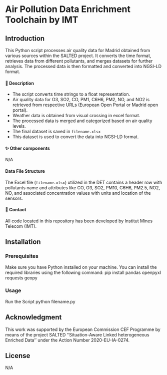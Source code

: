 # Air Pollution Data Enrichment Toolchain by IMT

## Introduction
This Python script processes air quality data for Madrid obtained from various sources within the SALTED project. It converts the time format, retrieves data from different pollutants, and merges datasets for further analysis. The processed data is then formatted and converted into NGSI-LD format.

#### 📝 Description
-   The script converts time strings to a float representation.
-   Air quality data for O3, SO2, CO, PM1, C6H6, PM2, NO, and NO2 is retrieved from respective URLs (European Open Portal or Madrid open portal).
-   Weather data is obtained from visual crossing in excel format.
-   The processed data is merged and categorized based on air quality levels.
-   The final dataset is saved in `filename.xlsx`
-   This dataset is used to convert the data into NGSI-LD format.

#### :sparkles: Other components
N/A

#### Data File Structure
The Excel file (`filename.xlsx`) utilized in the DET contains a header row with pollutants name and attributes like CO, O3, SO2, PM10, C6H6, PM2.5, NO2, NO, and associated concentration values with units and location of the sensors.

#### 📧 Contact
All code located in this repository has been developed by Institut Mines Telecom (IMT).

## Installation
### Prerequisites
Make sure you have Python installed on your machine. You can install the required libraries using the following command:
pip install pandas 
openpyxl requests geopy

### Usage
Run the Script
python filename.py

## Acknowledgment 
This work was supported by the European Commission CEF Programme by means of the project SALTED ‘‘Situation-Aware Linked heterogeneous Enriched Data’’ under the Action Number 2020-EU-IA-0274.

## License
 N/A



